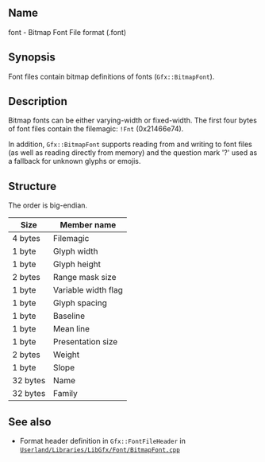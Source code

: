 ## Name

font - Bitmap Font File format (.font)

## Synopsis

Font files contain bitmap definitions of fonts (`Gfx::BitmapFont`).

## Description

Bitmap fonts can be either varying-width or fixed-width.
The first four bytes of font files contain the filemagic: `!Fnt` (0x21466e74).

In addition, `Gfx::BitmapFont` supports reading from and writing to font files (as well as reading directly from memory)
and the question mark '?' used as a fallback for unknown glyphs or emojis.

## Structure

The order is big-endian.

| Size     | Member name         |
| -------- | ------------------- |
| 4 bytes  | Filemagic           |
| 1 byte   | Glyph width         |
| 1 byte   | Glyph height        |
| 2 bytes  | Range mask size     |
| 1 byte   | Variable width flag |
| 1 byte   | Glyph spacing       |
| 1 byte   | Baseline            |
| 1 byte   | Mean line           |
| 1 byte   | Presentation size   |
| 2 bytes  | Weight              |
| 1 byte   | Slope               |
| 32 bytes | Name                |
| 32 bytes | Family              |

## See also

-   Format header definition in `Gfx::FontFileHeader` in [`Userland/Libraries/LibGfx/Font/BitmapFont.cpp`](../../../../../Userland/Libraries/LibGfx/Font/BitmapFont.cpp)
